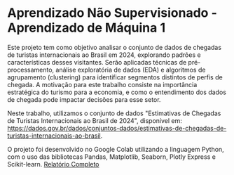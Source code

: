 # Aprendizado Não Supervisionado - Aprendizado de Máquina 1

Este projeto tem como objetivo analisar o conjunto de dados de chegadas de turistas internacionais ao Brasil em 2024, explorando padrões e características desses visitantes. Serão aplicadas técnicas de pré-processamento, análise exploratória de dados (EDA) e algoritmos de agrupamento (clustering) para identificar segmentos distintos de perfis de chegada. A motivação para este trabalho consiste na importância estratégica do turismo para a economia, e como o entendimento dos dados de chegada pode impactar decisões para esse setor.

Neste trabalho, utilizamos o conjunto de dados "Estimativas de Chegadas de Turistas Internacionais ao Brasil de 2024", disponível em: https://dados.gov.br/dados/conjuntos-dados/estimativas-de-chegadas-de-turistas-internacionais-ao-brasil.

O projeto foi desenvolvido no Google Colab utilizando a linguagem Python, com o uso das bibliotecas Pandas, Matplotlib, Seaborn, Plotly Express e Scikit-learn.
[Relatório Completo](Relatório_de_AM1__Trabalho_2.pdf)
